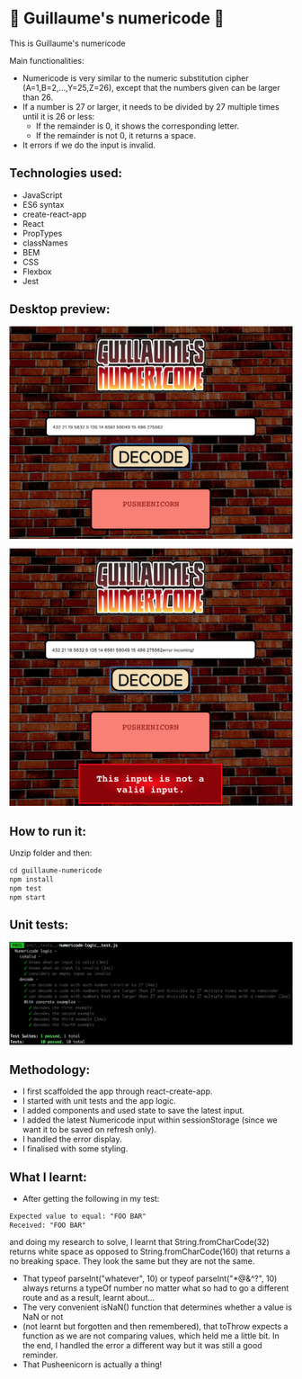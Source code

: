# :closed_lock_with_key: Guillaume's numericode :closed_lock_with_key:

This is Guillaume's numericode

Main functionalities:

- Numericode is very similar to the numeric substitution cipher (A=1,B=2,...,Y=25,Z=26), except that the numbers given can be larger than 26.
- If a number is 27 or larger, it needs to be divided by 27 multiple times until it is 26 or less:
  - If the remainder is 0, it shows the corresponding letter.
  - If the remainder is not 0, it returns a space.
- It errors if we do the input is invalid.

## Technologies used:

- JavaScript
- ES6 syntax
- create-react-app
- React
- PropTypes
- classNames
- BEM
- CSS
- Flexbox
- Jest

## Desktop preview:

![](public/images/Screenshot1.png)

![](public/images/Screenshot2.png)

## How to run it:

Unzip folder and then:

```
cd guillaume-numericode
npm install
npm test
npm start
```

## Unit tests:

![](public/images/numericode__tests.png)

## Methodology:

- I first scaffolded the app through react-create-app.
- I started with unit tests and the app logic.
- I added components and used state to save the latest input.
- I added the latest Numericode input within sessionStorage (since we want it to be saved on refresh only).
- I handled the error display.
- I finalised with some styling.

## What I learnt:

- After getting the following in my test:

```
Expected value to equal: "FOO BAR"
Received: "FOO BAR"
```

and doing my research to solve, I learnt that String.fromCharCode(32) returns white space as opposed to String.fromCharCode(160) that returns a no breaking space. They look the same but they are not the same.

- That typeof parseInt("whatever", 10) or typeof parseInt("\*@&^?", 10) always returns a typeOf number no matter what so had to go a different route and as a result, learnt about...
- The very convenient isNaN() function that determines whether a value is NaN or not
- (not learnt but forgotten and then remembered), that toThrow expects a function as we are not comparing values, which held me a little bit. In the end, I handled the error a different way but it was still a good reminder.
- That Pusheenicorn is actually a thing!
